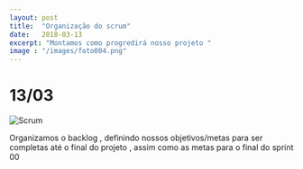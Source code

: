```yaml
---
layout: post
title:  "Organização do scrum"
date:   2018-03-13
excerpt: "Montamos como progredirá nosso projeto "
image : "/images/foto004.png"
---
```

# 13/03

![Scrum](https://abduzidos.github.io/somnarural/images/foto004.png)

Organizamos o backlog , definindo nossos objetivos/metas para ser completas até o final do projeto , assim como as metas para o final do sprint 00


